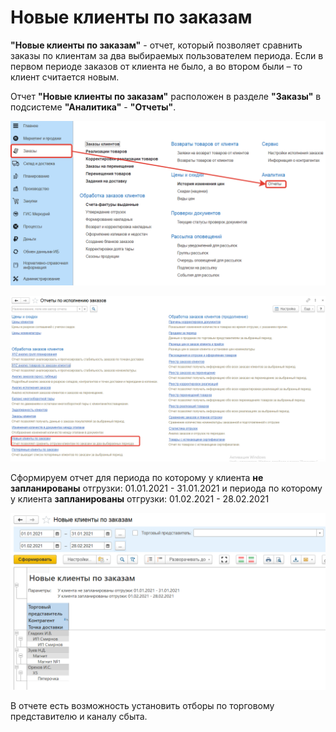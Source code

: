 # Новые клиенты по заказам

**"Новые клиенты по заказам"** - отчет, который позволяет сравнить заказы по клиентам за два выбираемых пользователем периода. Если в первом периоде заказов от клиента не было, а во втором были – то клиент считается новым.

Отчет **"Новые клиенты по заказам"** расположен в разделе **"Заказы"** в подсистеме **"Аналитика"** - **"Отчеты"**.

[![1][1]][1]

[![2][2]][2]

Сформируем отчет для периода по которому у клиента **не запланированы** отгрузки: 01.01.2021 - 31.01.2021 и периода по которому у клиента **запланированы** отгрузки: 01.02.2021 - 28.02.2021

[![3][3]][3]

В отчете есть возможность установить отборы по торговому представителю и каналу сбыта.

[1]:NewCustomersOnOrders.assets/1.png
[2]:NewCustomersOnOrders.assets/2.png
[3]:NewCustomersOnOrders.assets/3.png
